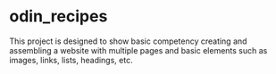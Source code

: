 # odin_recipes
This project is designed to show basic competency creating and assembling a website with multiple pages and basic elements such as images, links, lists, headings, etc.
